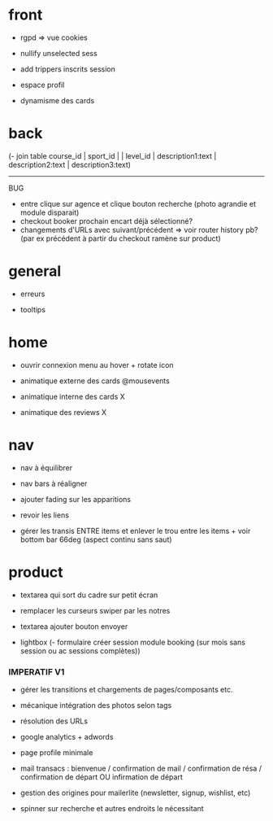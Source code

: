 # front
- rgpd => vue cookies

- nullify unselected sess
- add trippers inscrits session
- espace profil
- dynamisme des cards

# back
(- join table course_id | sport_id | | level_id | description1:text |  description2:text |  description3:text)

__________

BUG
- entre clique sur agence et clique bouton recherche (photo agrandie et module disparait)
- checkout booker prochain encart déjà sélectionné?
- changements d'URLs avec suivant/précédent => voir router history pb? (par ex précédent à partir du checkout ramène sur product)

# general
- erreurs

- tooltips

# home
- ouvrir connexion menu au hover + rotate icon
- animatique externe des cards @mousevents

- animatique interne des cards X
- animatique des reviews X

# nav
- nav à équilibrer
- nav bars à réaligner

- ajouter fading sur les apparitions
- revoir les liens
- gérer les transis ENTRE items et enlever le trou entre les items + voir bottom bar 66deg (aspect continu sans saut)

# product
- textarea qui sort du cadre sur petit écran
- remplacer les curseurs swiper par les notres

- textarea ajouter bouton envoyer
- lightbox
(- formulaire créer session module booking (sur mois sans session ou ac sessions complètes))

### IMPERATIF V1 ###
- gérer les transitions et chargements de pages/composants etc.

- mécanique intégration des photos selon tags
- résolution des URLs
- google analytics + adwords
- page profile minimale
- mail transacs : bienvenue / confirmation de mail / confirmation de résa / confirmation de départ OU infirmation de départ
- gestion des origines pour mailerlite (newsletter, signup, wishlist, etc)
- spinner sur recherche et autres endroits le nécessitant